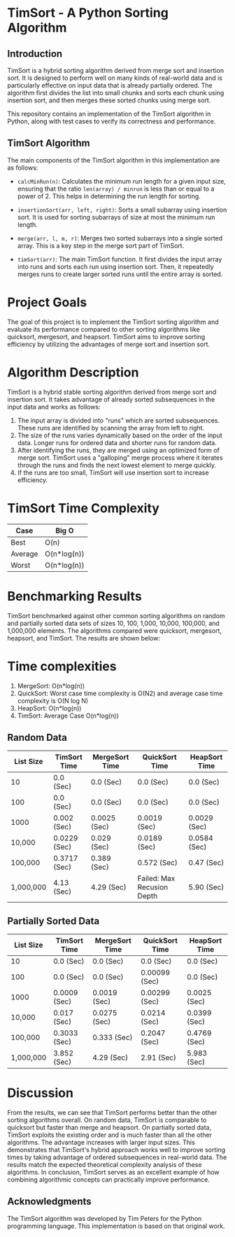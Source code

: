 # TimSort - A Python Sorting Algorithm

## Introduction
TimSort is a hybrid sorting algorithm derived from merge sort and insertion sort. It is designed to perform well on many kinds of real-world data and is particularly effective on input data that is already partially ordered. The algorithm first divides the list into small chunks and sorts each chunk using insertion sort, and then merges these sorted chunks using merge sort.

This repository contains an implementation of the TimSort algorithm in Python, along with test cases to verify its correctness and performance.

## TimSort Algorithm
The main components of the TimSort algorithm in this implementation are as follows:

- `calcMinRun(n)`: Calculates the minimum run length for a given input size, ensuring that the ratio `len(array) / minrun` is less than or equal to a power of 2. This helps in determining the run length for sorting.

- `insertionSort(arr, left, right)`: Sorts a small subarray using insertion sort. It is used for sorting subarrays of size at most the minimum run length.

- `merge(arr, l, m, r)`: Merges two sorted subarrays into a single sorted array. This is a key step in the merge sort part of TimSort.

- `timSort(arr)`: The main TimSort function. It first divides the input array into runs and sorts each run using insertion sort. Then, it repeatedly merges runs to create larger sorted runs until the entire array is sorted.

# Project Goals
The goal of this project is to implement the TimSort sorting algorithm and evaluate its performance compared to other sorting algorithms like quicksort, mergesort, and heapsort. TimSort aims to improve sorting efficiency by utilizing the advantages of merge sort and insertion sort.

# Algorithm Description

TimSort is a hybrid stable sorting algorithm derived from merge sort and insertion sort. It takes advantage of already sorted subsequences in the input data and works as follows:

1. The input array is divided into "runs" which are sorted subsequences. These runs are identified by scanning the array from left to right.
2. The size of the runs varies dynamically based on the order of the input data. Longer runs for ordered data and shorter runs for random data.
3. After identifying the runs, they are merged using an optimized form of merge sort. TimSort uses a "galloping" merge process where it iterates through the runs and finds the next lowest element to merge quickly.
4. If the runs are too small, TimSort will use insertion sort to increase efficiency.

# TimSort Time Complexity
|Case| Big O|
|----| ----|
|Best| O(n)|
|Average|O(n*log(n))|
|Worst| O(n*log(n))|


# Benchmarking Results

TimSort benchmarked against other common sorting algorithms on random and partially sorted data sets of sizes 10, 100, 1,000, 10,000, 100,000, and 1,000,000 elements. The algorithms compared were quicksort, mergesort, heapsort, and TimSort. The results are shown below:
# Time complexities
1. MergeSort: O(n*log(n))
2. QuickSort: Worst case time complexity is O(N2) and average case time complexity is O(N log N)
3. HeapSort: O(n*log(n))
4. TimSort: Average Case O(n*log(n))


## Random Data
| List Size | TimSort Time| MergeSort Time| QuickSort Time| HeapSort Time |
| -------- | -------  | --------| --------| -------- |
| 10  | 0.0 (Sec)      | 0.0 (Sec)  | 0.0 (Sec)| 0.0 (Sec)|
| 100 |  0.0 (Sec)     |0.0 (Sec)  | 0.0 (Sec)| 0.0 (Sec)|
|1000 |  0.002 (Sec)   |0.0025 (Sec)|0.0019 (Sec)| 0.0029 (Sec)|
|10,000| 0.0229 (Sec)  |0.029 (Sec)| 0.0189 (Sec) |0.0584 (Sec)|
|100,000|  0.3717 (Sec)|0.389 (Sec)| 0.572 (Sec)| 0.47 (Sec)|
|1,000,000| 4.13 (Sec) |4.29 (Sec) |Failed: Max Recusion Depth| 5.90 (Sec)|

## Partially Sorted Data
| List Size | TimSort Time| MergeSort Time| QuickSort Time| HeapSort Time |
| -------- | -------  | --------| --------| -------- |
| 10  | 0.0 (Sec)      | 0.0 (Sec)  | 0.0 (Sec)| 0.0 (Sec)|
| 100 |  0.0 (Sec)     |0.0 (Sec)  | 0.00099 (Sec)| 0.0 (Sec)|
|1000 |  0.0009 (Sec)   |0.0019 (Sec)|0.00299 (Sec)| 0.0025 (Sec)|
|10,000| 0.017 (Sec)  |0.0275 (Sec)| 0.0214 (Sec) |0.0399 (Sec)|
|100,000|  0.3033 (Sec)|0.333 (Sec)| 0.2047 (Sec)| 0.4769 (Sec)|
|1,000,000| 3.852 (Sec) |4.29 (Sec) |2.91 (Sec)| 5.983 (Sec)|
# Discussion

From the results, we can see that TimSort performs better than the other sorting algorithms overall. On random data, TimSort is comparable to quicksort but faster than merge and heapsort. On partially sorted data, TimSort exploits the existing order and is much faster than all the other algorithms. The advantage increases with larger input sizes. This demonstrates that TimSort's hybrid approach works well to improve sorting times by taking advantage of ordered subsequences in real-world data. The results match the expected theoretical complexity analysis of these algorithms. In conclusion, TimSort serves as an excellent example of how combining algorithmic concepts can practically improve performance.

## Acknowledgments
The TimSort algorithm was developed by Tim Peters for the Python programming language. This implementation is based on that original work.
